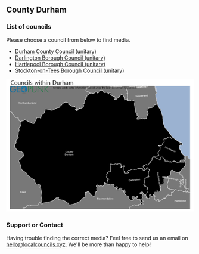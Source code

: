 ## County Durham

### List of councils

Please choose a council from below to find media.

* [Durham County Council (unitary)](https://github.com/SwipeSpark/General-Downloads/tree/main/Local%20Councils%20in%20England/County%20Durham/Durham%20County%20Council)
* [Darlington Borough Council (unitary)](https://github.com/SwipeSpark/General-Downloads/tree/main/Local%20Councils%20in%20England/County%20Durham/Darlington%20Borough%20Council)
* [Hartlepool Borough Council (unitary)](https://github.com/SwipeSpark/General-Downloads/tree/main/Local%20Councils%20in%20England/County%20Durham/Hartlepool%20Borough%20Council)
* [Stockton-on-Tees Borough Council (unitary)](https://github.com/SwipeSpark/General-Downloads/tree/main/Local%20Councils%20in%20England/County%20Durham/Stockton-on-Tees%20Borough%20Council)

![County Durham Map](https://raw.githubusercontent.com/SwipeSpark/General-Downloads/main/Local%20Councils%20in%20England/County%20Durham/Council-Map-Durham.png)

### Support or Contact

Having trouble finding the correct media? Feel free to send us an email on hello@localcouncils.xyz. We'll be more than happy to help!
